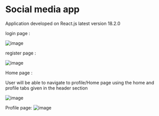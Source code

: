 # Social media app

Application developed on React.js latest version 18.2.0

login page :

![image](https://user-images.githubusercontent.com/107784718/192439883-7c72b123-c491-4b18-a528-b6d16aca60b5.png)


register page :

![image](https://user-images.githubusercontent.com/107784718/192439700-99ab7baf-c0e0-4bb2-a07e-b86266d857c3.png)


Home page :

User will be able to navigate to profile/Home page using the home and profile tabs given in the header section

![image](https://user-images.githubusercontent.com/107784718/191647328-bf42e0b5-0130-4736-bc0e-98842098d849.png)

Profile page:
![image](https://user-images.githubusercontent.com/107784718/192440226-28446f09-d1e6-401b-bec2-3326ba59965e.png)
